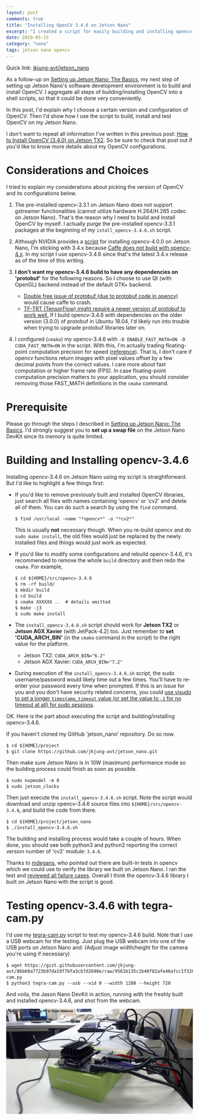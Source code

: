 ```yaml
---
layout: post
comments: true
title: "Installing OpenCV 3.4.6 on Jetson Nano"
excerpt: "I created a script for easily building and installing opencv-3.4.6 onto Jetson Nano."
date: 2019-05-15
category: "nano"
tags: jetson nano opencv
---
```


Quick link: [jkjung-avt/jetson_nano](https://github.com/jkjung-avt/jetson_nano)

As a follow-up on [Setting up Jetson Nano: The Basics](https://jkjung-avt.github.io/setting-up-nano/), my next step of setting up Jetson Nano's software development environment is to build and install OpenCV.  I aggregate all steps of building/installing OpenCV into a shell scripts, so that it could be done very conveniently.

In this post, I'd explain why I choose a certain version and configuration of OpenCV.  Then I'd show how I use the script to build, install and test OpenCV on my Jetson Nano.

I don't want to repeat all information I've written in this previous post: [How to Install OpenCV (3.4.0) on Jetson TX2](https://jkjung-avt.github.io/opencv3-on-tx2/).  So be sure to check that post out if you'd like to know more details about my OpenCV configurations.

# Considerations and Choices

I tried to explain my considerations about picking the version of OpenCV and its configurations below.

1. The pre-installed opencv-3.3.1 on Jetson Nano does not support gstreamer functionalities (cannot utilize hardware H.264/H.265 codec on Jetson Nano).  That's the reason why I need to build and install OpenCV by myself.  I actually purge the pre-installed opencv-3.3.1 packages at the beginning of my `istall_opencv-3.4.6.sh` script.

2. Although NVIDIA provides a [script](https://github.com/AastaNV/JEP/blob/master/script/install_opencv4.0.0_Nano.sh) for installing opencv-4.0.0 on Jetson Nano, I'm sticking with 3.4.x because [Caffe does not build with opencv-4.x](https://github.com/BVLC/caffe/issues/6652).  In my script I use opencv-3.4.6 since that's the latest 3.4.x release as of the time of this writing.

3. **I don't want my opencv-3.4.6 build to have any dependencies on 'protobuf'** for the following reasons.  So I choose to use Qt (with OpenGL) backend instead of the default GTK+ backend.
   * [Double free issue of protobuf (due to protobuf code in opencv)](https://github.com/BVLC/caffe/issues/5282) would cause caffe to crash.
   * [TF-TRT (TensorFlow) might require a newer version of protobuf to work well.](https://devtalk.nvidia.com/default/topic/1046492/tensorrt/extremely-long-time-to-load-trt-optimized-frozen-tf-graphs/)  If I build opencv-3.4.6 with dependencies on the older version (3.0.0) of protobuf in Ubuntu 18.04, I'd likely run into trouble when trying to upgrade protobuf libraries later on.

4. I configured (`cmake`) my opencv-3.4.6 with `-D ENABLE_FAST_MATH=ON -D CUDA_FAST_MATH=ON` in the script.  With this, I'm actually trading floating-point computation precision for speed ([reference](https://docs.nvidia.com/cuda/cuda-c-best-practices-guide/index.html)).  That is, I don't care if opencv functions return images with pixel values offset by a few decimal points from the correct values.  I care more about fast computation or higher frame rate (FPS).  In case floating-point computation precision matters to your application, you should consider removing those FAST_MATH definitions in the `cmake` command.

# Prerequisite

Please go through the steps I described in [Setting up Jetson Nano: The Basics](https://jkjung-avt.github.io/setting-up-nano/).  I'd strongly suggest you to **set up a swap file** on the Jetson Nano DevKit since its memory is quite limited.

# Building and Installing opencv-3.4.6

Installing opencv-3.4.6 on Jetson Nano using my script is straightforward.  But I'd like to highlight a few things first:

* If you'd like to remove previously built and installed OpenCV libraries, just search all files with names containing 'opencv' or 'cv2' and delete all of them.  You can do such a search by using the `find` command.

  ```shell
  $ find /usr/local -name "*opencv*" -o "*cv2*"
  ```

  This is usually **not** necessary though.  When you re-build opencv and do `sudo make install`, the old files would just be replaced by the newly installed files and things would just work as expected.

* If you'd like to modify some configurations and rebuild opencv-3.4.6, it's recommended to remove the whole `build` directory and then redo the `cmake`.  For example,

  ```shell
  $ cd ${HOME}/src/opencv-3.4.6
  $ rm -rf build/
  $ mkdir build
  $ cd build
  $ cmake XXXXXX ..  # details omitted
  $ make -j3
  $ sudo make install
  ```

* The `install_opencv-3.4.6.sh` script should work for **Jetson TX2** or **Jetson AGX Xavier** (with JetPack-4.2) too.  Just remember to **set 'CUDA_ARCH_BIN'** (in the `cmake` command in the script) to the right value for the platform.

  - Jetson TX2: `CUDA_ARCH_BIN="6.2"`
  - Jetson AGX Xavier: `CUDA_ARCH_BIN="7.2"`

* During execution of the `install_opencv-3.4.6.sh` script, the sudo username/password would likely time out a few times.  You'll have to re-enter your password every time when prompted.  If this is an issue for you and you don't have security related concerns, you could [use visudo to set a longer `timestamp_timeout` value (or set the value to `-1` for no timeout at all) for sudo sessions](https://lifehacker.com/make-sudo-sessions-last-longer-in-linux-1221545774).

OK.  Here is the part about executing the script and building/installing opencv-3.4.6.

If you haven't cloned my GitHub 'jetson_nano' repository.  Do so now.

```
$ cd ${HOME}/project
$ git clone https://github.com/jkjung-avt/jetson_nano.git
```

Then make sure Jetson Nano is in 10W (maximum) performance mode so the building process could finish as soon as possible.

```shell
$ sudo nvpmodel -m 0
$ sudo jetson_clocks
```

Then just execute the `install_opencv-3.4.6.sh` script.  Note the script would download and unzip opencv-3.4.6 source files into `${HOME}/src/opencv-3.4.6`, and build the code from there.

```
$ cd ${HOME}/project/jetson_nano
$ ./install_opencv-3.4.6.sh
```

The building and installing process would take a couple of hours.  When done, you should see both python3 and python2 reporting the correct version number of 'cv2' module: `3.4.6`.

Thanks to [mdegans](https://devtalk.nvidia.com/default/topic/1049972/jetson-nano/opencv-cuda-python-with-jetson-nano/post/5342206/#5342206), who pointed out there are built-in tests in opencv which we could use to verify the library we built on Jetson Nano.  I ran the test and [reviewed all failure cases](https://devtalk.nvidia.com/default/topic/1049972/jetson-nano/opencv-cuda-python-with-jetson-nano/post/5342609/#5342609).  Overall I think the opencv-3.4.6 library I built on Jetson Nano with the script is good.

# Testing opencv-3.4.6 with tegra-cam.py

I'd use my [tegra-cam.py](https://jkjung-avt.github.io/tx2-camera-with-python/) script to test my opencv-3.4.6 build.  Note that I use a USB webcam for the testing.  Just plug the USB webcam into one of the USB ports on Jetson Nano and:  (Adjust image width/height for the camera you're using if necessary)

```shell
$ wget https://gist.githubusercontent.com/jkjung-avt/86b60a7723b97da19f7bfa3cb7d2690e/raw/9561b135c1b40f82afe46afcc1f326a2e913e08c/tegra-cam.py
$ python3 tegra-cam.py --usb --vid 0 --width 1280 --height 720
```

And voila, the Jason Nano DevKit in action, running with the freshly built and installed opencv-3.4.6, and shot from the webcam.

![Jetson Nano in Action](/assets/2019-05-15-opencv-on-nano/nano_in_action.png)
